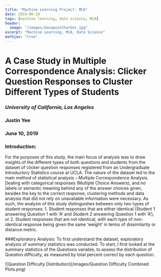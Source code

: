 ```yaml
---
title: "Machine Learning Project: MCA"
date: 2019-06-20
tags: [machine learning, data science, MCA]
header:
  image: "/images/danapointharbor.jpg"
excerpt: "Machine Learning, MCA, Data Science"
mathjax: "true"
---
```


# A Case Study in Multiple Correspondence Analysis: Clicker Question Responses to Cluster Different Types of Students

### *University of California, Los Angeles*
### Justin Yee
### June 10, 2019


### Introduction:
For the purposes of this study, the main focus of analysis was to draw insights of the different types of both questions and students from the dataset of clicker question responses registered from an Undergraduate Introductory Statistics course at UCLA. The nature of the dataset led to the main method of statistical analysis – Multiple Correspondence Analysis. Dealing with categorical responses (Multiple Choice Answers), and no labels or semantic meaning behind any of the answer choices given, besides the key to the correct response, clustering methods and data analysis that did not rely on unavailable information were necessary. As such, the analysis of this study distinguishes between only two types of student responses: 1. Student responses that are either identical (Student 1 answering Question 1 with ‘A’ and Student 2 answering Question 1 with ‘A’), or 2. Student responses that are not identical, with each type of non-identical response being given the same ‘weight’ in terms of dissimilarity or distance metric.


###Exploratory Analysis:
To first understand the dataset, exploratory analysis of summary statistics was conducted. To start, I first looked at the summary statistics of the Questions variable, to assess the distribution of Question difficulty, as measured by total percent correct by each question.

![Question Difficulty Distribution](/images/Question Difficulty Combined Plots.png)
